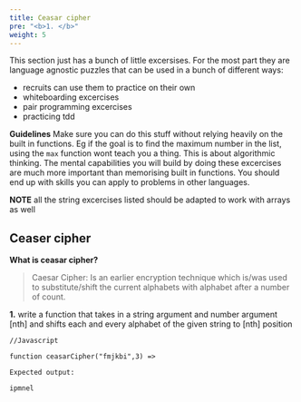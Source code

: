 ```yaml
---
title: Ceasar cipher
pre: "<b>1. </b>"
weight: 5
---
```


This section just has a bunch of little excersises. For the most part they are language agnostic puzzles that can be used in a bunch of different ways:

- recruits can use them to practice on their own
- whiteboarding excercises
- pair programming excercises
- practicing tdd

**Guidelines**
Make sure you can do this stuff without relying heavily on the built in functions. Eg if the goal is to find the maximum number in the list, using the `max` function wont teach you a thing. This is about algorithmic thinking. The mental capabilities you will build by doing these excercises are much more important than memorising built in functions. You should end up with skills you can apply to problems in other languages.

**NOTE** all the string excercises listed should be adapted to work with arrays as well


## Ceaser cipher

 **What is ceasar cipher?**

> Caesar Cipher: Is an earlier encryption technique which is/was used to substitute/shift the current alphabets with alphabet after a number of count.



**1.**
write a function that takes in a string argument and number argument [nth] and shifts each and every alphabet of the given string to [nth] position
```
//Javascript

function ceasarCipher("fmjkbi",3) =>

Expected output:

ipmnel
```


